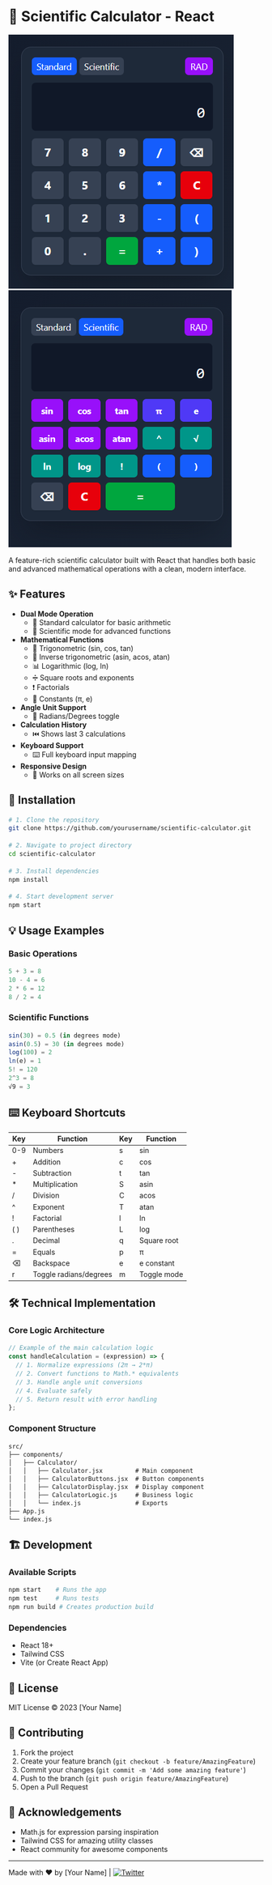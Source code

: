 # 🔢 Scientific Calculator - React

![Calculator Screenshot](./calculator1.png)
![Calculator Screenshot](./calculator2.png)

A feature-rich scientific calculator built with React that handles both basic and advanced mathematical operations with a clean, modern interface.

## ✨ Features

- **Dual Mode Operation**
  - 🧮 Standard calculator for basic arithmetic
  - 🔬 Scientific mode for advanced functions
- **Mathematical Functions**
  - 📐 Trigonometric (sin, cos, tan)
  - 🔄 Inverse trigonometric (asin, acos, atan)
  - 📊 Logarithmic (log, ln)
  - ➗ Square roots and exponents
  - ❗ Factorials
  - 🔵 Constants (π, e)
- **Angle Unit Support**
  - 🔄 Radians/Degrees toggle
- **Calculation History**
  - ⏮️ Shows last 3 calculations
- **Keyboard Support**
  - ⌨️ Full keyboard input mapping
- **Responsive Design**
  - 📱 Works on all screen sizes

## 🚀 Installation

```bash
# 1. Clone the repository
git clone https://github.com/yourusername/scientific-calculator.git

# 2. Navigate to project directory
cd scientific-calculator

# 3. Install dependencies
npm install

# 4. Start development server
npm start
```

## 💡 Usage Examples

### Basic Operations
```js
5 + 3 = 8
10 - 4 = 6
2 * 6 = 12
8 / 2 = 4
```

### Scientific Functions
```js
sin(30) = 0.5 (in degrees mode)
asin(0.5) = 30 (in degrees mode)
log(100) = 2
ln(e) = 1
5! = 120
2^3 = 8
√9 = 3
```

## ⌨️ Keyboard Shortcuts

| Key | Function       | Key | Function       |
|-----|----------------|-----|----------------|
| 0-9 | Numbers        | s   | sin            |
| +   | Addition       | c   | cos            |
| -   | Subtraction    | t   | tan            |
| *   | Multiplication | S   | asin           |
| /   | Division       | C   | acos           |
| ^   | Exponent       | T   | atan           |
| !   | Factorial      | l   | ln             |
| ( ) | Parentheses    | L   | log            |
| .   | Decimal        | q   | Square root    |
| =   | Equals         | p   | π              |
| ⌫   | Backspace      | e   | e constant     |
| r   | Toggle radians/degrees | m | Toggle mode |

## 🛠️ Technical Implementation

### Core Logic Architecture
```javascript
// Example of the main calculation logic
const handleCalculation = (expression) => {
  // 1. Normalize expressions (2π → 2*π)
  // 2. Convert functions to Math.* equivalents
  // 3. Handle angle unit conversions
  // 4. Evaluate safely
  // 5. Return result with error handling
};
```

### Component Structure
```
src/
├── components/
│   ├── Calculator/
│   │   ├── Calculator.jsx         # Main component
│   │   ├── CalculatorButtons.jsx  # Button components
│   │   ├── CalculatorDisplay.jsx  # Display component
│   │   ├── CalculatorLogic.js     # Business logic
│   │   └── index.js               # Exports
├── App.js
└── index.js
```

## 🏗️ Development

### Available Scripts
```bash
npm start    # Runs the app
npm test     # Runs tests
npm run build # Creates production build
```

### Dependencies
- React 18+
- Tailwind CSS
- Vite (or Create React App)

## 📜 License
MIT License © 2023 [Your Name]

## 🤝 Contributing
1. Fork the project
2. Create your feature branch (`git checkout -b feature/AmazingFeature`)
3. Commit your changes (`git commit -m 'Add some amazing feature'`)
4. Push to the branch (`git push origin feature/AmazingFeature`)
5. Open a Pull Request

## 🙏 Acknowledgements
- Math.js for expression parsing inspiration
- Tailwind CSS for amazing utility classes
- React community for awesome components

---

Made with ❤️ by [Your Name] | [![Twitter](https://img.shields.io/twitter/url?style=social&url=https%3A%2F%2Fgithub.com%2Fyourusername%2Fscientific-calculator)](https://twitter.com/intent/tweet?text=Check%20out%20this%20awesome%20React%20calculator%21&url=https%3A%2F%2Fgithub.com%2Fyourusername%2Fscientific-calculator)
